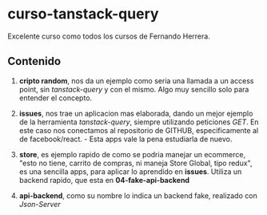 # curso-tanstack-query
Excelente curso como todos los cursos de Fernando Herrera.

## Contenido
1. **cripto random**, nos da un ejemplo como seria una llamada a un access point, sin _tanstack-query_ y con el mismo. Algo muy sencillo solo para entender el concepto.

2. **issues**, nos trae un aplicacion mas elaborada, dando un mejor ejemplo de la herramienta _tanstack-query_, siempre utilizando peticiones _GET_. En este caso nos conectamos al repositorio de GITHUB, especificamente al de facebook/react. - Esta apps vale la pena estudiarla de nuevo.

3. **store**, es ejemplo rapido de como se podria manejar un ecommerce, "esto no tiene, carrito de compras, ni maneja Store Global, tipo redux", es una sencilla apps, para aplicar lo aprendido en **issues**. Utiliza un backend rapido, que esta en **04-fake-api-backend**

4. **api-backend**, como su nombre lo indica un backend fake, realizado con _Json-Server_

